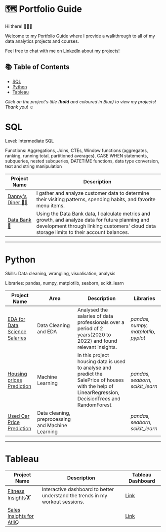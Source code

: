 # 🗺 Portfolio Guide

Hi there! 🙋🏻‍♀️

Welcome to my Portfolio Guide where I provide a walkthrough to all of my data analytics projects and courses.

Feel free to chat with me on [LinkedIn](https://www.linkedin.com/in/viswabonam/) about my projects!

## 📚 Table of Contents
- [SQL](#sql)
- [Python](#python)
- [Tableau](#tableau)

_Click on the project's title (**bold** and coloured in Blue) to view my projects! Thank you! ☺️_

# SQL

Level: Intermediate SQL

Functions: Aggregations, Joins, CTEs, Window functions (aggregates, ranking, running total, partitioned averages), CASE WHEN statements, subqueries, nested subqueries, DATETIME functions, data type conversion, text and string manipulation

| Project Name | Description |
|---|---|
| [Danny's Diner 🍣🍙](https://github.com/ViswaBonam/SQL-Case-Study/tree/main/Case%20Study%20%231%20Danny's%20Diner) |I gather and analyze customer data to determine their visiting patterns, spending habits, and favorite menu items.  |  
| [Data Bank💸](https://github.com/ViswaBonam/SQL-Case-Study/tree/main/Case%20Study%20%232%20Data%20Bank) |Using the Data Bank data, I calculate metrics and growth, and analyze data for future planning and development through linking customers' cloud data storage limits to their account balances.  |  

***

# Python

Skills: Data cleaning, wrangling, visualisation, analysis

Libraries: pandas, numpy, matplotlib, seaborn, scikit_learn

| Project Name | Area | Description | Libraries |    
|---|---|---|---|
|[EDA for Data Science Salaries](https://github.com/ViswaBonam/EDA-for-Data-Science-Salaries-)| Data Cleaning and EDA | Analysed the salaries of data professionals over a period of 2 years(2020 to 2022) and found relevant insights. | _pandas, numpy, matplotlib, pyplot_ |
| [Housing prices Prediction](https://github.com/ViswaBonam/Housing-Prices-Prediction-) | Machine Learning | In this project housing data is used to analyse and predict the SalePrice of houses with the help of LinearRegression, DecisionTrees and RandomForest. | _pandas, seaborn, scikit_learn_ |  
| [Used Car Price Prediction](https://github.com/ViswaBonam/Used-Car-Price-Prediction) | Data cleaning, preprocessing and Machine Learning | | _pandas, seaborn, scikit_learn_ |


***

# Tableau

| Project Name | Description | Tableau Dashboard |
|---|---|---|
| [Fitness Insights🏋️](https://github.com/ViswaBonam/Fitness-Insights/blob/main/README.md)| Interactive dashboard to better understand the trends in my workout sessions.| [Link](https://public.tableau.com/app/profile/viswa.bonam/viz/FitnessInsights/Dashboard1)|
| [Sales Insights for AtliQ]()| | [Link](https://public.tableau.com/app/profile/viswa.bonam/viz/Sales_Insights_16628786006490/Dashboard1)
